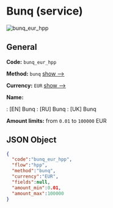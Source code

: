 
# Bunq (service) 
![bunq_eur_hpp](https://static.openfintech.io/payment_methods/bunq_eur_hpp/logo.svg?w=400&c=v0.59.26#w200)  

## General 
 
**Code:** `bunq_eur_hpp` 
 
**Method:** `bunq` 
 [show -->](/payment-methods/bunq/) 
 
**Currency:** `EUR` [show -->](/currencies/EUR/) 
 
**Name:** 
 
:	[EN] Bunq 
:	[RU] Bunq 
:	[UK] Bunq 
 
**Amount limits:** from `0.01` to `100000` EUR 

## JSON Object 

```json
{
  "code":"bunq_eur_hpp",
  "flow":"hpp",
  "method":"bunq",
  "currency":"EUR",
  "fields":null,
  "amount_min":0.01,
  "amount_max":100000
}
```  
